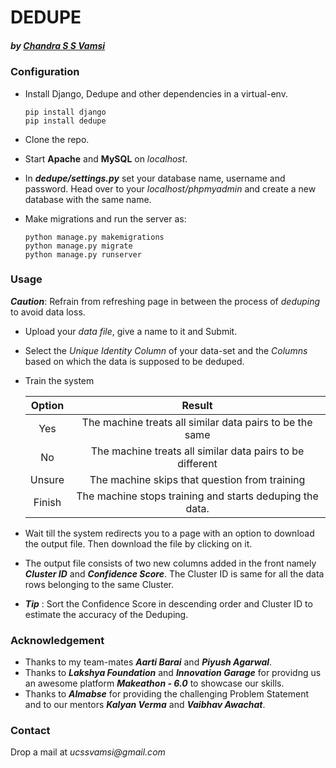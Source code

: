 # DEDUPE
##### by [Chandra S S Vamsi](https://in.linkedin.com/in/ucssv)


### Configuration
- Install Django, Dedupe and other dependencies in a virtual-env.

  ```
  pip install django
  pip install dedupe
  ```
  
- Clone the repo.
- Start **Apache** and **MySQL** on _localhost_.
- In **_dedupe/settings.py_** set your database name, username and password. Head over to your _localhost/phpmyadmin_ and create a new database with the same name.
- Make migrations and run the server as:

  ```
  python manage.py makemigrations
  python manage.py migrate
  python manage.py runserver
  ```
  
### Usage
  **_Caution_**: Refrain from refreshing page in between the process of _deduping_ to avoid data loss.
- Upload your _data file_, give a name to it and Submit.
- Select the _Unique Identity Column_ of your data-set and the _Columns_ based on which the data is supposed to be deduped.
- Train the system

  | Option   | Result   |
  | :--------: | :--------: |
  | Yes      | The machine treats all similar data pairs to be the same  |
  | No       | The machine treats all similar data pairs to be different |
  | Unsure   | The machine skips that question from training             |
  | Finish   | The machine stops training and starts deduping the data.  |
  
- Wait till the system redirects you to a page with an option to download the output file. Then download the file by clicking on it.
- The output file consists of two new columns added in the front namely **_Cluster ID_** and **_Confidence Score_**. The Cluster ID is same for all the data rows belonging to the same Cluster.
- **_Tip_** : Sort the Confidence Score in descending order and Cluster ID to estimate the accuracy of the Deduping.

### Acknowledgement
- Thanks to my team-mates **_Aarti Barai_** and **_Piyush Agarwal_**.
- Thanks to **_Lakshya Foundation_** and **_Innovation Garage_** for providng us an awesome platform **_Makeathon - 6.0_**  to showcase our skills.
- Thanks to **_Almabse_** for providing the challenging Problem Statement and to our mentors **_Kalyan Verma_** and **_Vaibhav Awachat_**.

### Contact
   Drop a mail at _ucssvamsi@gmail.com_


